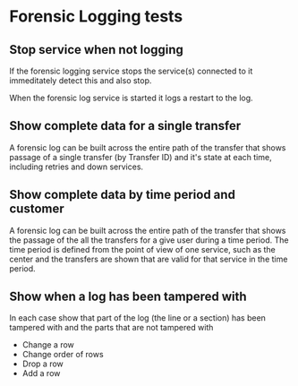 # Forensic Logging tests

## Stop service when not logging
If the forensic logging service stops the service(s) connected to it immeditately detect this and also stop. 

When the forensic log service is started it logs a restart to the log.

## Show complete data for a single transfer
A forensic log can be built across the entire path of the transfer that shows passage of a single transfer (by Transfer ID) and it's state at each time, including retries and down services.

## Show complete data by time period and customer
A forensic log can be built across the entire path of the transfer that shows the passage of the all the transfers for a give user during a time period. The time period is defined from the point of view of one service, such as the center and the transfers are shown that are valid for that service in the time period. 

## Show when a log has been tampered with
In each case show that part of the log (the line or a section) has been tampered with and the parts that are not tampered with
- Change a row
- Change order of rows
- Drop a row
- Add a row
